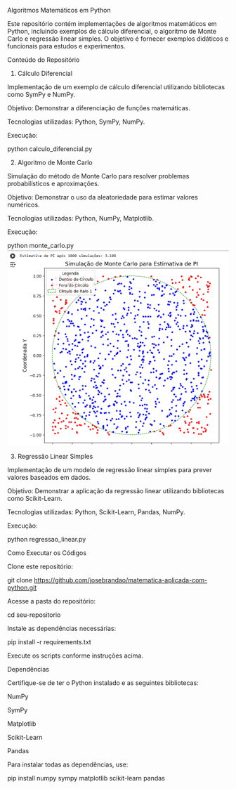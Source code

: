 Algoritmos Matemáticos em Python

Este repositório contém implementações de algoritmos matemáticos em Python, incluindo exemplos de cálculo diferencial, o algoritmo de Monte Carlo e regressão linear simples. O objetivo é fornecer exemplos didáticos e funcionais para estudos e experimentos.

Conteúdo do Repositório

1. Cálculo Diferencial

Implementação de um exemplo de cálculo diferencial utilizando bibliotecas como SymPy e NumPy.

Objetivo: Demonstrar a diferenciação de funções matemáticas.

Tecnologias utilizadas: Python, SymPy, NumPy.

Execução:

python calculo_diferencial.py

2. Algoritmo de Monte Carlo

Simulação do método de Monte Carlo para resolver problemas probabilísticos e aproximações.

Objetivo: Demonstrar o uso da aleatoriedade para estimar valores numéricos.

Tecnologias utilizadas: Python, NumPy, Matplotlib.

Execução:

python monte_carlo.py
 <img src="https://github.com/josebrandao/matematica-aplicada-com-python/blob/main/monte-carlos-algorithm.PNG">

3. Regressão Linear Simples

Implementação de um modelo de regressão linear simples para prever valores baseados em dados.

Objetivo: Demonstrar a aplicação da regressão linear utilizando bibliotecas como Scikit-Learn.

Tecnologias utilizadas: Python, Scikit-Learn, Pandas, NumPy.

Execução:

python regressao_linear.py

Como Executar os Códigos

Clone este repositório:

git clone https://github.com/josebrandao/matematica-aplicada-com-python.git

Acesse a pasta do repositório:

cd seu-repositorio

Instale as dependências necessárias:

pip install -r requirements.txt

Execute os scripts conforme instruções acima.

Dependências

Certifique-se de ter o Python instalado e as seguintes bibliotecas:

NumPy

SymPy

Matplotlib

Scikit-Learn

Pandas

Para instalar todas as dependências, use:

pip install numpy sympy matplotlib scikit-learn pandas


